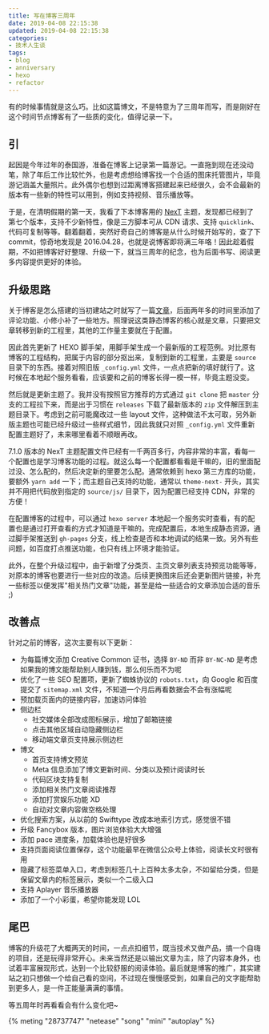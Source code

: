 ```yaml
---
title: 写在博客三周年
date: 2019-04-08 22:15:38
updated: 2019-04-08 22:15:38
categories:
- 技术人生谈
tags:
- blog
- anniversary
- hexo
- refactor
---
```


有的时候事情就是这么巧。比如这篇博文，不是特意为了三周年而写，而是刚好在这个时间节点博客有了一些质的变化，值得记录一下。

<!-- more -->

## 引

起因是今年过年的泰国游，准备在博客上记录第一篇游记。一直拖到现在还没动笔，除了年后工作比较忙外，也是考虑想给博客找一个合适的图床托管图片，毕竟游记涵盖大量照片。此外偶尔也想到过距离博客搭建起来已经很久，会不会最新的版本有一些新的特性可以用到，例如支持视频、音乐播放等。

于是，在清明假期的第一天，我看了下本博客用的 [NexT](https://github.com/theme-next/hexo-theme-next) 主题，发现都已经到了第七个版本，支持不少新特性，像是三方脚本可从 CDN 请求、支持 `quicklink`、代码可复制等等。翻着翻着，突然好奇自己的博客是从什么时候开始写的，查了下 commit，惊奇地发现是 2016.04.28，也就是说博客即将满三年咯！因此趁着假期，不如把博客好好整理、升级一下，就当三周年的纪念，也为后面书写、阅读更多内容提供更好的体验。

## 升级思路

关于博客是怎么搭建的当初建站之时就写了一篇[文章](https://blog.joouis.com/2016/04/09/build-a-blog-in-5-minutes/)，后面两年多的时间里添加了评论功能、小修小补了一些地方。照理说这类静态博客的核心就是文章，只要把文章转移到新的工程里，其他的工作量主要就在于配置。

因此首先更新了 HEXO 脚手架，用脚手架生成一个最新版的工程范例。对比原有博客的工程结构，把属于内容的部分抠出来，复制到新的工程里，主要是 `source` 目录下的东西。接着对照旧版 `_config.yml` 文件，一点点把新的填好就行了。这时候在本地起个服务看看，应该要和之前的博客长得一模一样，毕竟主题没变。

然后就是更新主题了。我并没有按照官方推荐的方式通过 `git clone` 把 `master` 分支的工程拉下来，而是出于习惯在 `releases` 下载了最新版本的 `zip` 文件解压到主题目录下。考虑到之前可能魔改过一些 layout 文件，这种做法不太可取，另外新版主题也可能已经升级过一些样式细节，因此我就只对照 `_config.yml` 文件重新配置主题好了，未来哪里看着不顺眼再改。

7.1.0 版本的 NexT 主题配置文件已经有一千两百多行，内容非常的丰富，看每一个配置也是学习博客功能的过程。就这么每一个配置都看看是干嘛的，旧的里面配过没、怎么配的，然后决定新的里要怎么配。通常依赖到 hexo 第三方库的功能，要额外 `yarn add` 一下；而主题自己支持的功能，通常以 `theme-next-` 开头，其实并不用把代码放到指定的 `source/js/` 目录下，因为配置已经支持 CDN，非常的方便！

在配置博客的过程中，可以通过 `hexo server` 本地起一个服务实时查看，有的配置也是通过打开查看的方式才知道是干嘛的。完成配置后，本地生成静态资源，通过脚手架推送到 `gh-pages` 分支，线上检查是否和本地调试的结果一致。另外有些问题，如百度打点推送功能，也只有线上环境才能验证。

此外，在整个升级过程中，由于新增了分类页、主页文章列表支持预览功能等等，对原本的博客也要进行一些对应的改造。后续更换图床后还会更新图片链接，补充一些标签以便发挥"相关热门文章"功能，甚至是给一些适合的文章添加合适的音乐 ;)

## 改善点

针对之前的博客，这次主要有以下更新：

- 为每篇博文添加 Creative Common 证书，选择 `BY-ND` 而非 `BY-NC-ND` 是考虑如果我的博文能帮助别人赚到钱，那么何乐而不为呢
- 优化了一些 SEO 配置项，更新了蜘蛛协议的 `robots.txt`，向 Google 和百度提交了 `sitemap.xml` 文件，不知道一个月后再看数据会不会有涨幅呢
- 预加载页面内的链接内容，加速访问体验
- 侧边栏
  - 社交媒体全部改成图标展示，增加了邮箱链接
  - 点击其他区域自动隐藏侧边栏
  - 移动端文章页支持展示侧边栏
- 博文
  - 首页支持博文预览
  - Meta 信息添加了博文更新时间、分类以及预计阅读时长
  - 代码区块支持复制
  - 添加相关热门文章阅读推荐
  - 添加打赏娱乐功能 XD
  - 自动对文章内容做空格处理
- 优化搜索方案，从以前的 Swifttype 改成本地索引方式，感觉很不错
- 升级 Fancybox 版本，图片浏览体验大大增强
- 添加 pace 进度条，加载体验也是好很多
- 支持页面阅读位置保存，这个功能最早在微信公众号上体验，阅读长文时很有用
- 隐藏了标签菜单入口，考虑到标签几十上百种太多太杂，不如留给分类，但是保留文章内的标签展示，类似一个二级入口
- 支持 Aplayer 音乐播放器
- 添加了一个小彩蛋，希望你能发现 LOL

## 尾巴

博客的升级花了大概两天的时间，一点点扣细节，既当技术又做产品，搞一个自嗨的项目，还是玩得非常开心。未来当然还是以输出文章为主，除了内容本身外，也试着丰富展现形式，达到一个比较舒服的阅读体验。最后就是博客的推广，其实建站之初只想做一个给自己看的空间，不过现在慢慢感受到，如果自己的文字能帮助到更多人，是一件正能量满满的事情。

等五周年时再看看会有什么变化吧~

{% meting "28737747" "netease" "song" "mini" "autoplay" %}